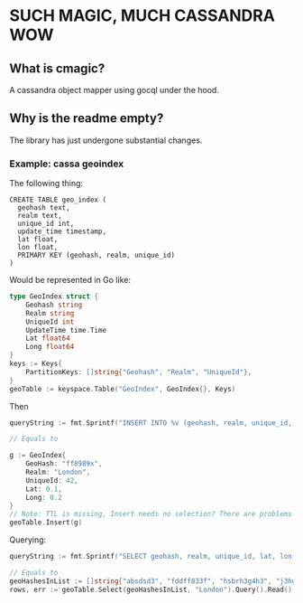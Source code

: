 SUCH MAGIC, MUCH CASSANDRA WOW
===

## What is cmagic?

A cassandra object mapper using gocql under the hood.

## Why is the readme empty?

The library has just undergone substantial changes.


### Example: cassa geoindex

The following thing:

```
CREATE TABLE geo_index (
  geohash text,
  realm text,
  unique_id int,
  update_time timestamp,
  lat float,
  lon float,
  PRIMARY KEY (geohash, realm, unique_id)
)
```

Would be represented in Go like:

```go
type GeoIndex struct {
	Geohash string
	Realm string
	UniqueId int
	UpdateTime time.Time
	Lat float64
	Long float64
}
keys := Keys{
	PartitionKeys: []string{"Geohash", "Realm", "UniqueId"},
}
geoTable := keyspace.Table("GeoIndex", GeoIndex{}, Keys)
```

Then

```go
queryString := fmt.Sprintf("INSERT INTO %v (geohash, realm, unique_id, update_time, lat, lon) VALUES ('%s', '%s', %d, dateof(now()), %f, %f) USING TTL %d;", table, geoHashes["centre"], realm, uniqueId, latitude, longitude, ttl)

// Equals to

g := GeoIndex{
	GeoHash: "ff8989x",
	Realm: "London",
	UniqueId: 42,
	Lat: 0.1,
	Long: 0.2
}
// Note: TTL is missing, Insert needs no selection? There are problems with this...
geoTable.Insert(g)
```

Querying:

```go
queryString := fmt.Sprintf("SELECT geohash, realm, unique_id, lat, lon, update_time FROM %v WHERE geohash IN (%v) AND realm = '%v';", table, geoHashesInList, realm)

// Equals to
geoHashesInList := []string{"absdsd3", "fddff833f", "hsbrh3g4h3", "j3hg43h4g3hg4"}
rows, err := geoTable.Select(geoHashesInList, "London").Query().Read()
```

